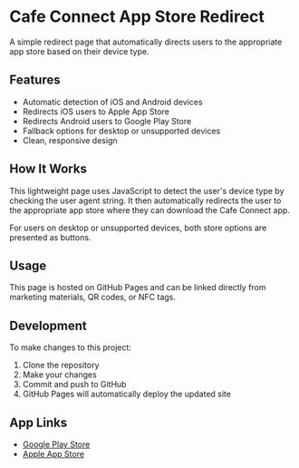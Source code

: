 # Cafe Connect App Store Redirect

A simple redirect page that automatically directs users to the appropriate app store based on their device type.

## Features

- Automatic detection of iOS and Android devices
- Redirects iOS users to Apple App Store
- Redirects Android users to Google Play Store
- Fallback options for desktop or unsupported devices
- Clean, responsive design

## How It Works

This lightweight page uses JavaScript to detect the user's device type by checking the user agent string. It then automatically redirects the user to the appropriate app store where they can download the Cafe Connect app.

For users on desktop or unsupported devices, both store options are presented as buttons.

## Usage

This page is hosted on GitHub Pages and can be linked directly from marketing materials, QR codes, or NFC tags.

## Development

To make changes to this project:

1. Clone the repository
2. Make your changes
3. Commit and push to GitHub
4. GitHub Pages will automatically deploy the updated site

## App Links

- [Google Play Store](https://play.google.com/store/apps/details?id=com.independentcafeownersnetwork.iconrewards)
- [Apple App Store](https://apps.apple.com/ph/app/cafe-connect/id6742357756) 